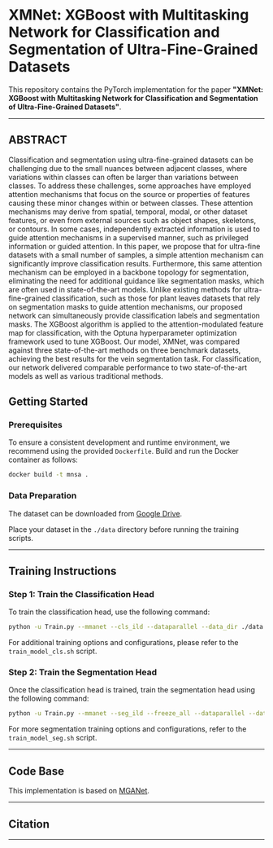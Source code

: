 # XMNet: XGBoost with Multitasking Network for Classification and Segmentation of Ultra-Fine-Grained Datasets

This repository contains the PyTorch implementation for the paper **"XMNet: XGBoost with Multitasking Network for Classification and Segmentation of Ultra-Fine-Grained Datasets"**.


---

## ABSTRACT
Classification and segmentation using ultra-fine-grained datasets can be challenging due to the small nuances between adjacent classes, where variations within classes can often be larger than variations between classes. To address these challenges, some approaches have employed attention mechanisms that focus on the source or properties of features causing these minor changes within or between classes. These attention mechanisms may derive from spatial, temporal, modal, or other dataset features, or even from external sources such as object shapes, skeletons, or contours. In some cases, independently extracted information is used to guide attention mechanisms in a supervised manner, such as privileged information or guided attention. In this paper, we propose that for ultra-fine datasets with a small number of samples, a simple attention mechanism can significantly improve classification results. Furthermore, this same attention mechanism can be employed in a backbone topology for segmentation, eliminating the need for additional guidance like segmentation masks, which are often used in state-of-the-art models. Unlike existing methods for ultra-fine-grained classification, such as those for plant leaves datasets that rely on segmentation masks to guide attention mechanisms, our proposed network can simultaneously provide classification labels and segmentation masks. The XGBoost algorithm is applied to the attention-modulated feature map for classification, with the Optuna hyperparameter optimization framework used to tune XGBoost. Our model, XMNet, was compared against three state-of-the-art methods on three benchmark datasets, achieving the best results for the vein segmentation task. For classification, our network delivered comparable performance to two state-of-the-art models as well as various traditional methods.



## Getting Started

### Prerequisites
To ensure a consistent development and runtime environment, we recommend using the provided `Dockerfile`. Build and run the Docker container as follows:
```bash
docker build -t mnsa .
```

### Data Preparation
The dataset can be downloaded from [Google Drive](https://drive.google.com/drive/u/2/folders/10QKsb3v__qpHuMqM96EA40M_M2DeYXN3).

Place your dataset in the `./data` directory before running the training scripts. 

---

## Training Instructions

### Step 1: Train the Classification Head
To train the classification head, use the following command:
```bash
python -u Train.py --mmanet --cls_ild --dataparallel --data_dir ./data --backbone_class 'densenet161'
```

For additional training options and configurations, please refer to the `train_model_cls.sh` script.

### Step 2: Train the Segmentation Head
Once the classification head is trained, train the segmentation head using the following command:
```bash
python -u Train.py --mmanet --seg_ild --freeze_all --dataparallel --data_dir ./data --backbone_class 'densenet161' --model_path best_model.pth --unet --transfer_to 0.250
```

For more segmentation training options and configurations, refer to the `train_model_seg.sh` script.

---

## Code Base
This implementation is based on [MGANet](https://github.com/Markin-Wang/MGANet). 

---


## Citation


---


